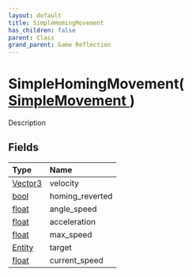 ```yaml
---
layout: default
title: SimpleHomingMovement
has_children: false
parent: Class
grand_parent: Game Reflection
---
```

# SimpleHomingMovement( [ SimpleMovement ](/docs/game-reflection/classes/simple_movement) )
Description 

## Fields

| Type | Name |
|:-------------|:--------------|
| [Vector3](/docs/game-reflection/classes/vector3) | velocity |
| [bool](/docs/game-reflection/components/bool) | homing_reverted |
| [float](/docs/game-reflection/components/float) | angle_speed |
| [float](/docs/game-reflection/components/float) | acceleration |
| [float](/docs/game-reflection/components/float) | max_speed |
| [Entity](/docs/game-reflection/classes/entity) | target |
| [float](/docs/game-reflection/components/float) | current_speed |

